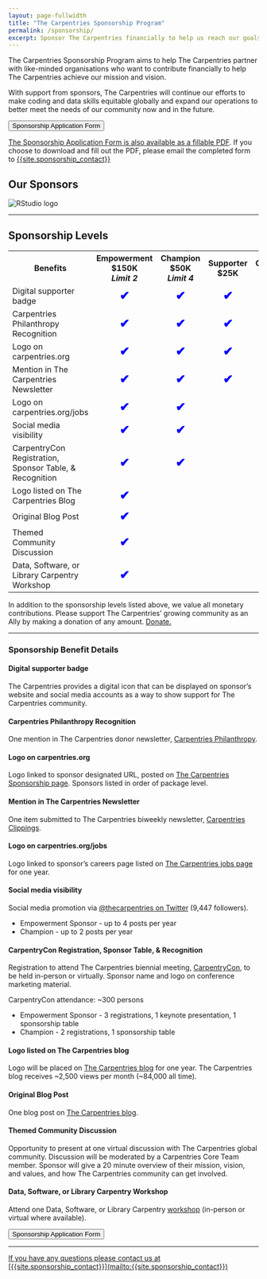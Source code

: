 ```yaml
---
layout: page-fullwidth
title: "The Carpentries Sponsorship Program"
permalink: /sponsorship/
excerpt: Sponsor The Carpentries financially to help us reach our goals
---
```

The Carpentries Sponsorship Program aims to help The Carpentries partner with like-minded organisations who want to contribute financially to help The Carpentries achieve our mission and vision.

With support from sponsors, The Carpentries will continue our efforts to make coding and data skills equitable globally and expand our operations to better meet the needs of our community now and in the future.

<a href="https://carpentries.typeform.com/to/EQdv1Qx4 ">
        <button class="btn">
            Sponsorship Application Form
        </button>

The Sponsorship Application Form is also available as a [fillable PDF](/files/pdf/Sponsorship-Form.pdf). If you choose to download and fill out the PDF, please email the completed form to [{{site.sponsorship_contact}}](mailto:{{site.sponsorship_contact}})

## Our Sponsors

<a href="https://www.rstudio.com/" style="text-decoration: none; border: 0 none;"><img src = "{{ site.urlimg }}/logos/RStudio-Logo.png" class="img-responsive" alt="RStudio logo" title="RStudio logo"></a>

<hr>

## Sponsorship Levels

<table>
  <tr>
    <th>Benefits</th>
    <th>Empowerment $150K <br><i>Limit 2</i></th>
    <th>Champion $50K <i>Limit 4</i></th>
    <th>Supporter $25K</th>
    <th>Contributor $10K</th>
    <th>Advocate $5K </th>
  </tr>
  <tr>
    <td>Digital supporter badge </td>
    <td align="center" style="text-align:center; font-size:150%; font-weight:bold; color:blue;">&#x2714;</td>
    <td align="center" style="text-align:center; font-size:150%; font-weight:bold; color:blue;">&#x2714;</td>
    <td align="center" style="text-align:center; font-size:150%; font-weight:bold; color:blue;">&#x2714;</td>
    <td align="center" style="text-align:center; font-size:150%; font-weight:bold; color:blue;">&#x2714;</td>
    <td align="center" style="text-align:center; font-size:150%; font-weight:bold; color:blue;">&#x2714;</td>
  </tr>
  <tr>
    <td>Carpentries Philanthropy Recognition</td>
    <td align="center" style="text-align:center; font-size:150%; font-weight:bold; color:blue;">&#x2714;</td>
    <td align="center" style="text-align:center; font-size:150%; font-weight:bold; color:blue;">&#x2714;</td>
    <td align="center" style="text-align:center; font-size:150%; font-weight:bold; color:blue;">&#x2714;</td>
    <td align="center" style="text-align:center; font-size:150%; font-weight:bold; color:blue;">&#x2714;</td>
    <td align="center" style="text-align:center; font-size:150%; font-weight:bold; color:blue;">&#x2714;</td>
  </tr>
<tr>
    <td>Logo on carpentries.org</td>
    <td align="center" style="text-align:center; font-size:150%; font-weight:bold; color:blue;">&#x2714;</td>
    <td align="center" style="text-align:center; font-size:150%; font-weight:bold; color:blue;">&#x2714;</td>
    <td align="center" style="text-align:center; font-size:150%; font-weight:bold; color:blue;">&#x2714;</td>
    <td align="center" style="text-align:center; font-size:150%; font-weight:bold; color:blue;">&#x2714;</td>
    <td></td>
  </tr>
<tr>
    <td>Mention in The Carpentries Newsletter</td>
    <td align="center" style="text-align:center; font-size:150%; font-weight:bold; color:blue;">&#x2714;</td>
    <td align="center" style="text-align:center; font-size:150%; font-weight:bold; color:blue;">&#x2714;</td>
    <td align="center" style="text-align:center; font-size:150%; font-weight:bold; color:blue;">&#x2714;</td>
    <td></td>
    <td></td>
  </tr>
<tr>
    <td>Logo on carpentries.org/jobs</td>
    <td align="center" style="text-align:center; font-size:150%; font-weight:bold; color:blue;">&#x2714;</td>
    <td align="center" style="text-align:center; font-size:150%; font-weight:bold; color:blue;">&#x2714;</td>
    <td></td>
    <td></td>
    <td></td>
  </tr>
<tr>
    <td>Social media visibility</td>
    <td align="center" style="text-align:center; font-size:150%; font-weight:bold; color:blue;">&#x2714;</td>
    <td align="center" style="text-align:center; font-size:150%; font-weight:bold; color:blue;">&#x2714;</td>
    <td></td>
    <td></td>
    <td></td>
  </tr>
    <tr>
        <td>CarpentryCon Registration, Sponsor Table, & Recognition</td>
        <td align="center" style="text-align:center; font-size:150%; font-weight:bold; color:blue;">&#x2714;</td>
        <td align="center" style="text-align:center; font-size:150%; font-weight:bold; color:blue;">&#x2714;</td>
        <td></td>
        <td></td>
        <td></td>
      </tr>
    <tr>
        <td>Logo listed on The Carpentries Blog</td>
        <td align="center" style="text-align:center; font-size:150%; font-weight:bold; color:blue;">&#x2714;</td>
        <td></td>
        <td></td>
        <td></td>
        <td></td>
      </tr>
    <tr>
        <td>Original Blog Post</td>
        <td align="center" style="text-align:center; font-size:150%; font-weight:bold; color:blue;">&#x2714;</td>
        <td></td>
        <td></td>
        <td></td>
        <td></td>
      </tr>
    <tr>
        <td>Themed Community Discussion</td>
        <td align="center" style="text-align:center; font-size:150%; font-weight:bold; color:blue;">&#x2714;</td>
        <td></td>
        <td></td>
        <td></td>
        <td></td>
      </tr>
    <tr>
        <td>Data, Software, or Library Carpentry Workshop</td>
        <td align="center" style="text-align:center; font-size:150%; font-weight:bold; color:blue;">&#x2714;</td>
        <td></td>
        <td></td>
        <td></td>
        <td></td>
      </tr>
</table>

In addition to the sponsorship levels listed above, we value all monetary contributions. Please support The Carpentries’ growing community as an Ally by making a donation of any amount. [Donate.]({{site.fundraising_link}})

<hr>

### Sponsorship Benefit Details

#### Digital supporter badge
The Carpentries provides a digital icon that can be displayed on sponsor’s website and social media accounts as a way to show support for The Carpentries community.

#### Carpentries Philanthropy Recognition
One mention in The Carpentries donor newsletter, [Carpentries Philanthropy](https://carpentries.us14.list-manage.com/subscribe?u=46d7513c798c6bd41e5f58f4a&id=33f76196ac).

#### Logo on carpentries.org
Logo linked to sponsor designated URL, posted on [The Carpentries Sponsorship page](https://carpentries.org/sponsorship). Sponsors listed in order of package level.

#### Mention in The Carpentries Newsletter
One item submitted to The Carpentries biweekly newsletter, [Carpentries Clippings](https://carpentries.org/newsletter/).

#### Logo on carpentries.org/jobs
Logo linked to sponsor’s careers page listed on [The Carpentries jobs page](https://carpentries.org/jobs/) for one year.

#### Social media visibility
Social media promotion via [@thecarpentries on Twitter](https://twitter.com/thecarpentries) (9,447 followers).
- Empowerment Sponsor - up to 4 posts per year
- Champion - up to 2 posts per year

#### CarpentryCon Registration, Sponsor Table, & Recognition
Registration to attend The Carpentries biennial meeting, [CarpentryCon](https://carpentrycon.org/), to be held in-person or virtually. Sponsor name and logo on conference marketing material.

CarpentryCon attendance: ~300 persons
- Empowerment Sponsor - 3 registrations, 1 keynote presentation, 1 sponsorship table
- Champion - 2 registrations, 1 sponsorship table

#### Logo listed on The Carpentries blog
Logo will be placed on [The Carpentries blog](https://carpentries.org/blog/) for one year. The Carpentries blog receives ~2,500 views per month (~84,000 all time).

#### Original Blog Post
One blog post on [The Carpentries blog](https://carpentries.org/blog/).

#### Themed Community Discussion
Opportunity to present at one virtual discussion with The Carpentries global community. Discussion will be moderated by a Carpentries Core Team member. Sponsor will give a 20 minute overview of their mission, vision, and values, and how The Carpentries community can get involved.

#### Data, Software, or Library Carpentry Workshop
Attend one Data, Software, or Library Carpentry [workshop](https://carpentries.org/workshops/) (in-person or virtual where available).

<a href="https://carpentries.typeform.com/to/EQdv1Qx4 ">
        <button class="btn">
            Sponsorship Application Form
        </button>

<hr>
If you have any questions please contact us at [{{site.sponsorship_contact}}](mailto:{{site.sponsorship_contact}})
